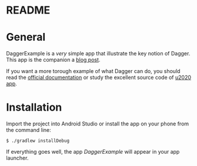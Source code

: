 # README 

# General

DaggerExample is a *very* simple app that illustrate the key notion of Dagger. This app is the companion a [blog post](http://tulipemoutarde.be/2015/01/13/dependency-injection-dagger.html).

If you want a more torough example of what Dagger can do, you should read the [official documentation](https://square.github.io/dagger/) or study the excellent source code of [u2020 app](https://github.com/JakeWharton/u2020).

# Installation

Import the project into Android Studio or install the app on your phone from the command line:


    $ ./gradlew installDebug
    
If everything goes well, the app *DaggerExample* will appear in your app launcher.